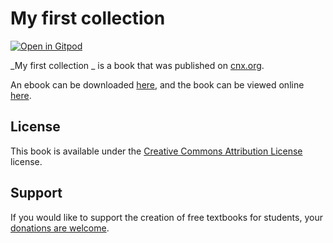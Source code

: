 # My first collection 

[![Open in Gitpod](https://gitpod.io/button/open-in-gitpod.svg)](https://gitpod.io/from-referrer/)

_My first collection _ is a book that was published on [cnx.org](https://cnx.org/).

An ebook can be downloaded [here](https://github.com/cnx-user-books/cnxbook-my-first-collection/releases/latest), and the book can be viewed online [here](https://github.com/cnx-user-books/cnxbook-my-first-collection/releases/latest).

## License
This book is available under the [Creative Commons Attribution License](./LICENSE) license.

## Support
If you would like to support the creation of free textbooks for students, your [donations are welcome](https://riceconnect.rice.edu/donation/support-openstax-banner).
